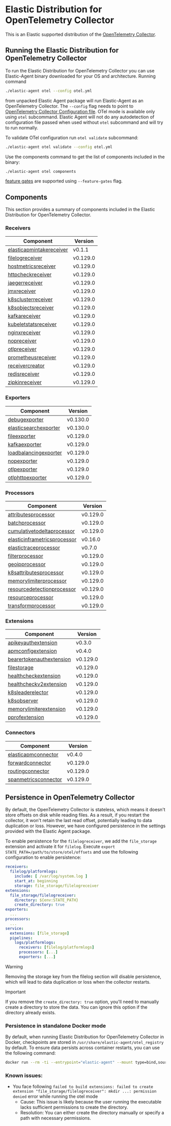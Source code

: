 # Elastic Distribution for OpenTelemetry Collector

This is an Elastic supported distribution of the [OpenTelemetry Collector](https://github.com/open-telemetry/opentelemetry-collector).

## Running the Elastic Distribution for OpenTelemetry Collector

To run the Elastic Distribution for OpenTelemetry Collector you can use Elastic-Agent binary downloaded for your OS and architecture.
Running command

```bash
./elastic-agent otel --config otel.yml
```

from unpacked Elastic Agent package will run Elastic-Agent as an OpenTelemetry Collector. The `--config` flag needs to point to [OpenTelemetry Collector Configuration file](https://opentelemetry.io/docs/collector/configuration/). OTel mode is available only using `otel` subcommand. Elastic Agent will not do any autodetection of configuration file passed when used without `otel` subcommand and will try to run normally.

To validate OTel configuration run `otel validate` subcommand:

```bash
./elastic-agent otel validate --config otel.yml
```

Use the components command to get the list of components included in the binary:

```bash
./elastic-agent otel components
```

[feature gates](https://github.com/open-telemetry/opentelemetry-collector/blob/main/featuregate/README.md#controlling-gates) are supported using `--feature-gates` flag.

## Components

This section provides a summary of components included in the Elastic Distribution for OpenTelemetry Collector.

### Receivers

| Component | Version |
|---|---|
| [elasticapmintakereceiver](https://github.com/elastic/opentelemetry-collector-components/blob/receiver/elasticapmintakereceiver/v0.1.1/receiver/elasticapmintakereceiver/README.md) | v0.1.1 |
| [filelogreceiver](https://github.com/open-telemetry/opentelemetry-collector-contrib/blob/receiver/filelogreceiver/v0.129.0/receiver/filelogreceiver/README.md) | v0.129.0 |
| [hostmetricsreceiver](https://github.com/open-telemetry/opentelemetry-collector-contrib/blob/receiver/hostmetricsreceiver/v0.129.0/receiver/hostmetricsreceiver/README.md) | v0.129.0 |
| [httpcheckreceiver](https://github.com/open-telemetry/opentelemetry-collector-contrib/blob/receiver/httpcheckreceiver/v0.129.0/receiver/httpcheckreceiver/README.md) | v0.129.0 |
| [jaegerreceiver](https://github.com/open-telemetry/opentelemetry-collector-contrib/blob/receiver/jaegerreceiver/v0.129.0/receiver/jaegerreceiver/README.md) | v0.129.0 |
| [jmxreceiver](https://github.com/open-telemetry/opentelemetry-collector-contrib/blob/receiver/jmxreceiver/v0.129.0/receiver/jmxreceiver/README.md) | v0.129.0 |
| [k8sclusterreceiver](https://github.com/open-telemetry/opentelemetry-collector-contrib/blob/receiver/k8sclusterreceiver/v0.129.0/receiver/k8sclusterreceiver/README.md) | v0.129.0 |
| [k8sobjectsreceiver](https://github.com/open-telemetry/opentelemetry-collector-contrib/blob/receiver/k8sobjectsreceiver/v0.129.0/receiver/k8sobjectsreceiver/README.md) | v0.129.0 |
| [kafkareceiver](https://github.com/open-telemetry/opentelemetry-collector-contrib/blob/receiver/kafkareceiver/v0.129.0/receiver/kafkareceiver/README.md) | v0.129.0 |
| [kubeletstatsreceiver](https://github.com/open-telemetry/opentelemetry-collector-contrib/blob/receiver/kubeletstatsreceiver/v0.129.0/receiver/kubeletstatsreceiver/README.md) | v0.129.0 |
| [nginxreceiver](https://github.com/open-telemetry/opentelemetry-collector-contrib/blob/receiver/nginxreceiver/v0.129.0/receiver/nginxreceiver/README.md) | v0.129.0 |
| [nopreceiver](https://github.com/open-telemetry/opentelemetry-collector/blob/receiver/nopreceiver/v0.129.0/receiver/nopreceiver/README.md) | v0.129.0 |
| [otlpreceiver](https://github.com/open-telemetry/opentelemetry-collector/blob/receiver/otlpreceiver/v0.129.0/receiver/otlpreceiver/README.md) | v0.129.0 |
| [prometheusreceiver](https://github.com/open-telemetry/opentelemetry-collector-contrib/blob/receiver/prometheusreceiver/v0.129.0/receiver/prometheusreceiver/README.md) | v0.129.0 |
| [receivercreator](https://github.com/open-telemetry/opentelemetry-collector-contrib/blob/receiver/receivercreator/v0.129.0/receiver/receivercreator/README.md) | v0.129.0 |
| [redisreceiver](https://github.com/open-telemetry/opentelemetry-collector-contrib/blob/receiver/redisreceiver/v0.129.0/receiver/redisreceiver/README.md) | v0.129.0 |
| [zipkinreceiver](https://github.com/open-telemetry/opentelemetry-collector-contrib/blob/receiver/zipkinreceiver/v0.129.0/receiver/zipkinreceiver/README.md) | v0.129.0 |

### Exporters

| Component | Version |
|---|---|
| [debugexporter](https://github.com/open-telemetry/opentelemetry-collector/blob/exporter/debugexporter/v0.130.0/exporter/debugexporter/README.md) | v0.130.0 |
| [elasticsearchexporter](https://github.com/open-telemetry/opentelemetry-collector-contrib/blob/exporter/elasticsearchexporter/v0.130.0/exporter/elasticsearchexporter/README.md) | v0.130.0 |
| [fileexporter](https://github.com/open-telemetry/opentelemetry-collector-contrib/blob/exporter/fileexporter/v0.129.0/exporter/fileexporter/README.md) | v0.129.0 |
| [kafkaexporter](https://github.com/open-telemetry/opentelemetry-collector-contrib/blob/exporter/kafkaexporter/v0.129.0/exporter/kafkaexporter/README.md) | v0.129.0 |
| [loadbalancingexporter](https://github.com/open-telemetry/opentelemetry-collector-contrib/blob/exporter/loadbalancingexporter/v0.129.0/exporter/loadbalancingexporter/README.md) | v0.129.0 |
| [nopexporter](https://github.com/open-telemetry/opentelemetry-collector/blob/exporter/nopexporter/v0.129.0/exporter/nopexporter/README.md) | v0.129.0 |
| [otlpexporter](https://github.com/open-telemetry/opentelemetry-collector/blob/exporter/otlpexporter/v0.129.0/exporter/otlpexporter/README.md) | v0.129.0 |
| [otlphttpexporter](https://github.com/open-telemetry/opentelemetry-collector/blob/exporter/otlphttpexporter/v0.129.0/exporter/otlphttpexporter/README.md) | v0.129.0 |

### Processors

| Component | Version |
|---|---|
| [attributesprocessor](https://github.com/open-telemetry/opentelemetry-collector-contrib/blob/processor/attributesprocessor/v0.129.0/processor/attributesprocessor/README.md) | v0.129.0 |
| [batchprocessor](https://github.com/open-telemetry/opentelemetry-collector/blob/processor/batchprocessor/v0.129.0/processor/batchprocessor/README.md) | v0.129.0 |
| [cumulativetodeltaprocessor](https://github.com/open-telemetry/opentelemetry-collector-contrib/blob/processor/cumulativetodeltaprocessor/v0.129.0/processor/cumulativetodeltaprocessor/README.md) | v0.129.0 |
| [elasticinframetricsprocessor](https://github.com/elastic/opentelemetry-collector-components/blob/processor/elasticinframetricsprocessor/v0.16.0/processor/elasticinframetricsprocessor/README.md) | v0.16.0 |
| [elastictraceprocessor](https://github.com/elastic/opentelemetry-collector-components/blob/processor/elastictraceprocessor/v0.7.0/processor/elastictraceprocessor/README.md) | v0.7.0 |
| [filterprocessor](https://github.com/open-telemetry/opentelemetry-collector-contrib/blob/processor/filterprocessor/v0.129.0/processor/filterprocessor/README.md) | v0.129.0 |
| [geoipprocessor](https://github.com/open-telemetry/opentelemetry-collector-contrib/blob/processor/geoipprocessor/v0.129.0/processor/geoipprocessor/README.md) | v0.129.0 |
| [k8sattributesprocessor](https://github.com/open-telemetry/opentelemetry-collector-contrib/blob/processor/k8sattributesprocessor/v0.129.0/processor/k8sattributesprocessor/README.md) | v0.129.0 |
| [memorylimiterprocessor](https://github.com/open-telemetry/opentelemetry-collector/blob/processor/memorylimiterprocessor/v0.129.0/processor/memorylimiterprocessor/README.md) | v0.129.0 |
| [resourcedetectionprocessor](https://github.com/open-telemetry/opentelemetry-collector-contrib/blob/processor/resourcedetectionprocessor/v0.129.0/processor/resourcedetectionprocessor/README.md) | v0.129.0 |
| [resourceprocessor](https://github.com/open-telemetry/opentelemetry-collector-contrib/blob/processor/resourceprocessor/v0.129.0/processor/resourceprocessor/README.md) | v0.129.0 |
| [transformprocessor](https://github.com/open-telemetry/opentelemetry-collector-contrib/blob/processor/transformprocessor/v0.129.0/processor/transformprocessor/README.md) | v0.129.0 |

### Extensions

| Component | Version |
|---|---|
| [apikeyauthextension](https://github.com/elastic/opentelemetry-collector-components/blob/extension/apikeyauthextension/v0.3.0/extension/apikeyauthextension/README.md) | v0.3.0 |
| [apmconfigextension](https://github.com/elastic/opentelemetry-collector-components/blob/extension/apmconfigextension/v0.4.0/extension/apmconfigextension/README.md) | v0.4.0 |
| [bearertokenauthextension](https://github.com/open-telemetry/opentelemetry-collector-contrib/blob/extension/bearertokenauthextension/v0.129.0/extension/bearertokenauthextension/README.md) | v0.129.0 |
| [filestorage](https://github.com/open-telemetry/opentelemetry-collector-contrib/blob/extension/storage/filestorage/v0.129.0/extension/storage/filestorage/README.md) | v0.129.0 |
| [healthcheckextension](https://github.com/open-telemetry/opentelemetry-collector-contrib/blob/extension/healthcheckextension/v0.129.0/extension/healthcheckextension/README.md) | v0.129.0 |
| [healthcheckv2extension](https://github.com/open-telemetry/opentelemetry-collector-contrib/blob/extension/healthcheckv2extension/v0.129.0/extension/healthcheckv2extension/README.md) | v0.129.0 |
| [k8sleaderelector](https://github.com/open-telemetry/opentelemetry-collector-contrib/blob/extension/k8sleaderelector/v0.129.0/extension/k8sleaderelector/README.md) | v0.129.0 |
| [k8sobserver](https://github.com/open-telemetry/opentelemetry-collector-contrib/blob/extension/observer/k8sobserver/v0.129.0/extension/observer/k8sobserver/README.md) | v0.129.0 |
| [memorylimiterextension](https://github.com/open-telemetry/opentelemetry-collector/blob/extension/memorylimiterextension/v0.129.0/extension/memorylimiterextension/README.md) | v0.129.0 |
| [pprofextension](https://github.com/open-telemetry/opentelemetry-collector-contrib/blob/extension/pprofextension/v0.129.0/extension/pprofextension/README.md) | v0.129.0 |

### Connectors

| Component | Version |
|---|---|
| [elasticapmconnector](https://github.com/elastic/opentelemetry-collector-components/blob/connector/elasticapmconnector/v0.4.0/connector/elasticapmconnector/README.md) | v0.4.0 |
| [forwardconnector](https://github.com/open-telemetry/opentelemetry-collector/blob/connector/forwardconnector/v0.129.0/connector/forwardconnector/README.md) | v0.129.0 |
| [routingconnector](https://github.com/open-telemetry/opentelemetry-collector-contrib/blob/connector/routingconnector/v0.129.0/connector/routingconnector/README.md) | v0.129.0 |
| [spanmetricsconnector](https://github.com/open-telemetry/opentelemetry-collector-contrib/blob/connector/spanmetricsconnector/v0.129.0/connector/spanmetricsconnector/README.md) | v0.129.0 |
## Persistence in OpenTelemetry Collector

By default, the OpenTelemetry Collector is stateless, which means it doesn't store offsets on disk while reading files. As a result, if you restart the collector, it won't retain the last read offset, potentially leading to data duplication or loss. However, we have configured persistence in the settings provided with the Elastic Agent package.

To enable persistence for the `filelogreceiver`, we add the `file_storage` extension and activate it for `filelog`.
Execute `export STATE_PATH=/path/to/store/otel/offsets` and use the following configuration to enable persistence:

```yaml
receivers:
  filelog/platformlogs:
    include: [ /var/log/system.log ]
    start_at: beginning
    storage: file_storage/filelogreceiver
extensions:
  file_storage/filelogreceiver:
    directory: ${env:STATE_PATH}
    create_directory: true
exporters:
  ...
processors:
  ...
service:
  extensions: [file_storage]
  pipelines:
    logs/platformlogs:
      receivers: [filelog/platformlogs]
      processors: [...]
      exporters: [...]
```

> [!WARNING]
Removing the storage key from the filelog section will disable persistence, which will lead to data duplication or loss when the collector restarts.

> [!IMPORTANT]
If you remove the `create_directory: true` option, you'll need to manually create a directory to store the data. You can ignore this option if the directory already exists.

### Persistence in standalone Docker mode

By default, when running Elastic Distribution for OpenTelemetry Collector in Docker, checkpoints are stored in `/usr/share/elastic-agent/otel_registry` by default. To ensure data persists across container restarts, you can use the following command:

```bash
docker run --rm -ti --entrypoint="elastic-agent" --mount type=bind,source=/path/on/host,target=/usr/share/elastic-agent/otel_registry  docker.elastic.co/elastic-agent/elastic-agent:9.0.0-SNAPSHOT otel
```

### Known issues:
-  You face following `failed to build extensions: failed to create extension "file_storage/filelogreceiver": mkdir ...: permission denied` error while running the otel mode
	- Cause: This issue is likely because the user running the executable lacks sufficient permissions to create the directory.
	- Resolution: You can either create the directory manually or specify a path with necessary permissions.
